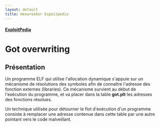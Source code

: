 ```yaml
---
layout: default
title: Hexwreaker Expoitpedia
---
```

#### [ExploitPedia](/pages/exploitpedia/exploitpedia)

# Got overwriting

## Présentation

Un programme ELF qui utilise l'allocation dynamique s'appuie sur un mécanisme de résolutions des symboles afin de connaître l'adresse des fonction externes (libraries).
Ce mécanisme survient au début de l'exécution du programme, et va placer dans la table **got.plt** les adresses des fonctions résolues.

Un technique utilisée pour détourner le flot d'exécution d'un programme consiste à remplacer une adresse contenue dans cette table par une autre pointant vers le code malveillant.
